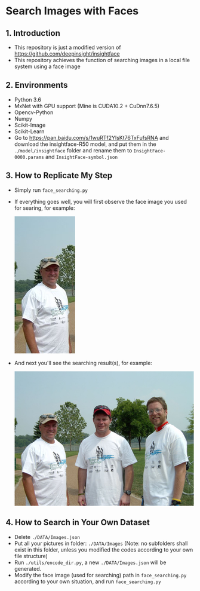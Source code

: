 # Search Images with Faces

## 1. Introduction

+ This repository is just a modified version of https://github.com/deepinsight/insightface
+ This repository achieves the function of searching images in a local file system using a face image

## 2. Environments

+ Python 3.6
+ MxNet with GPU support (Mine is CUDA10.2 + CuDnn7.6.5)
+ Opencv-Python
+ Numpy
+ Scikit-Image
+ Scikit-Learn
+ Go to https://pan.baidu.com/s/1wuRTf2YIsKt76TxFufsRNA and download the insightface-R50 model, and put them in the `./model/insightface` folder and rename them to `InsightFace-0000.params`  and `InsightFace-symbol.json`

## 3. How to Replicate My Step

+ Simply run `face_searching.py`

+ If everything goes well, you will first observe the face image you used for searing, for example:

  ![2](.\mdPics\2.png)

+ And next you'll see the searching result(s), for example:

  ![Search results](.\mdPics\Search_results.png)

## 4. How to Search in Your Own Dataset

+ Delete `./DATA/Images.json`
+ Put all your pictures in folder: `./DATA/Images` (Note: no subfolders shall exist in this folder, unless you modified the codes according to your own file structure)
+ Run `./utils/encode_dir.py`, a new `./DATA/Images.json` will be generated.
+ Modify the face image (used for searching) path in `face_searching.py` according to your own situation, and run `face_searching.py`


